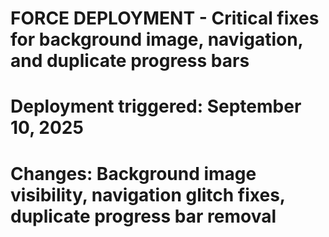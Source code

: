 # FORCE DEPLOYMENT - Critical fixes for background image, navigation, and duplicate progress bars
# Deployment triggered: September 10, 2025
# Changes: Background image visibility, navigation glitch fixes, duplicate progress bar removal
